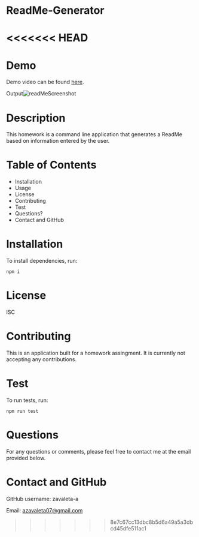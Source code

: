 # ReadMe-Generator
<<<<<<< HEAD
=======
# Demo 
Demo video can be found [here](https://drive.google.com/file/d/1A_T9lwWuPSpNSXAFs0NpEXTLF5TQy7lL/view).

Output![readMeScreenshot](https://user-images.githubusercontent.com/84590140/135386402-893c73bd-bb5d-4a3b-95ca-030c9ba31a00.jpg)
# Description
This homework is a command line application that generates a ReadMe based on information entered by the user.
# Table of Contents
- Installation
- Usage
- License
- Contributing
- Test
- Questions?
- Contact and GitHub
# Installation
To install dependencies, run:
```
npm i
```
# License
ISC
# Contributing
This is an application built for a homework assingment.  It is currently not accepting any contributions.
# Test
To run tests, run:
```
npm run test
```
# Questions
For any questions or comments, please feel free to contact me at the email provided below.
# Contact and GitHub
GitHub username: zavaleta-a

Email: azavaleta07@gmail.com

>>>>>>> 8e7c67cc13dbc8b5d6a49a5a3dbcd45dfe511ac1
